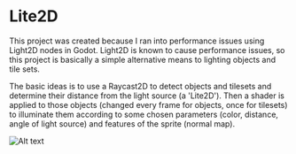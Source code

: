# Lite2D

This project was created because I ran into performance issues using Light2D nodes in Godot.  Light2D is known to cause performance issues, so this project is basically a simple alternative means to lighting objects and tile sets.

The basic ideas is to use a Raycast2D to detect objects and tilesets and determine their distance from the light source (a 'Lite2D').  Then a shader is applied to those objects (changed every frame for objects, once for tilesets) to illuminate them according to some chosen parameters (color, distance, angle of light source) and features of the sprite (normal map).  


![Alt text](Lite2DDemo.gif) 

